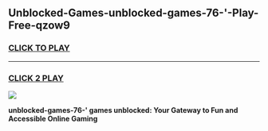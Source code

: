 
## Unblocked-Games-unblocked-games-76-'-Play-Free-qzow9
<h3>
<a href="https://premium76.site?title=unblocked-games-76-'&ref=12A">CLICK TO PLAY</a></h3>
<hr>

<h3>
<a href="https://premium76.site?title=unblocked-games-76-'&ref=12A">CLICK 2 PLAY</a>
  
</h3>

<a href="https://premium76.site?title=unblocked-games-76-'&ref=12A"><img src="https://clearcache.store/games.png"></a>


**unblocked-games-76-' games unblocked: Your Gateway to Fun and Accessible Online Gaming**
